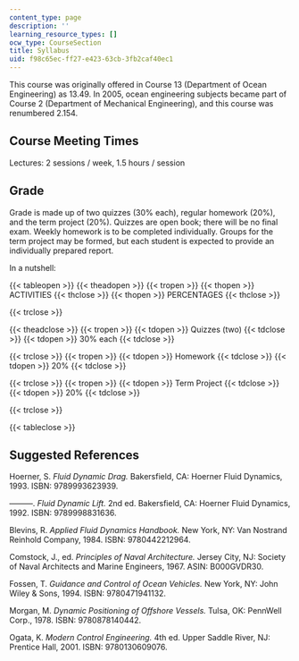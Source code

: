 ```yaml
---
content_type: page
description: ''
learning_resource_types: []
ocw_type: CourseSection
title: Syllabus
uid: f98c65ec-ff27-e423-63cb-3fb2caf40ec1
---
```


This course was originally offered in Course 13 (Department of Ocean Engineering) as 13.49. In 2005, ocean engineering subjects became part of Course 2 (Department of Mechanical Engineering), and this course was renumbered 2.154.

Course Meeting Times
--------------------

Lectures: 2 sessions / week, 1.5 hours / session

Grade
-----

Grade is made up of two quizzes (30% each), regular homework (20%), and the term project (20%). Quizzes are open book; there will be no final exam. Weekly homework is to be completed individually. Groups for the term project may be formed, but each student is expected to provide an individually prepared report.

In a nutshell:

{{< tableopen >}}
{{< theadopen >}}
{{< tropen >}}
{{< thopen >}}
ACTIVITIES
{{< thclose >}}
{{< thopen >}}
PERCENTAGES
{{< thclose >}}

{{< trclose >}}

{{< theadclose >}}
{{< tropen >}}
{{< tdopen >}}
Quizzes (two)
{{< tdclose >}}
{{< tdopen >}}
30% each
{{< tdclose >}}

{{< trclose >}}
{{< tropen >}}
{{< tdopen >}}
Homework
{{< tdclose >}}
{{< tdopen >}}
20%
{{< tdclose >}}

{{< trclose >}}
{{< tropen >}}
{{< tdopen >}}
Term Project
{{< tdclose >}}
{{< tdopen >}}
20%
{{< tdclose >}}

{{< trclose >}}

{{< tableclose >}}

Suggested References
--------------------

Hoerner, S. _Fluid Dynamic Drag._ Bakersfield, CA: Hoerner Fluid Dynamics, 1993. ISBN: 9789993623939.

———. _Fluid Dynamic Lift._ 2nd ed. Bakersfield, CA: Hoerner Fluid Dynamics, 1992. ISBN: 9789998831636.

Blevins, R. _Applied Fluid Dynamics Handbook._ New York, NY: Van Nostrand Reinhold Company, 1984. ISBN: 9780442212964.

Comstock, J., ed. _Principles of Naval Architecture._ Jersey City, NJ: Society of Naval Architects and Marine Engineers, 1967. ASIN: B000GVDR30.

Fossen, T. _Guidance and Control of Ocean Vehicles._ New York, NY: John Wiley & Sons, 1994. ISBN: 9780471941132.

Morgan, M. _Dynamic Positioning of Offshore Vessels._ Tulsa, OK: PennWell Corp., 1978. ISBN: 9780878140442.

Ogata, K. _Modern Control Engineering._ 4th ed. Upper Saddle River, NJ: Prentice Hall, 2001. ISBN: 9780130609076.